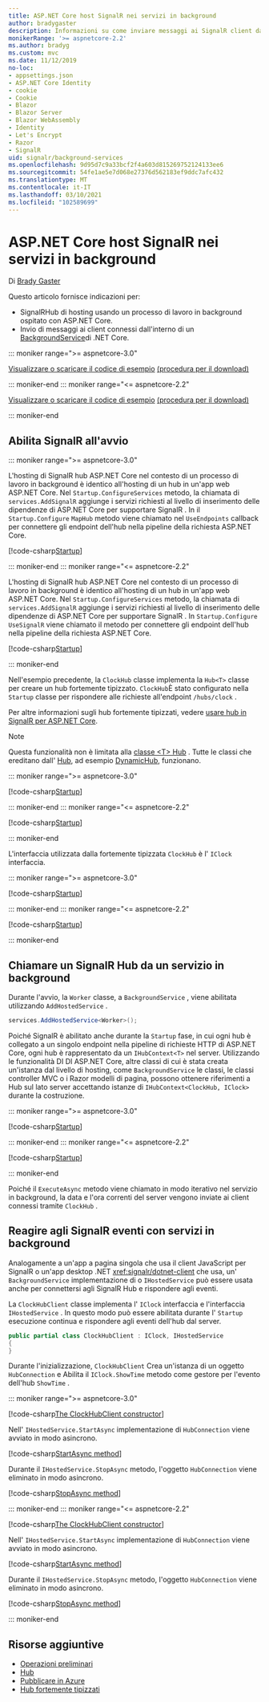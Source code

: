 ```yaml
---
title: ASP.NET Core host SignalR nei servizi in background
author: bradygaster
description: Informazioni su come inviare messaggi ai SignalR client da classi BackgroundService di .NET Core.
monikerRange: '>= aspnetcore-2.2'
ms.author: bradyg
ms.custom: mvc
ms.date: 11/12/2019
no-loc:
- appsettings.json
- ASP.NET Core Identity
- cookie
- Cookie
- Blazor
- Blazor Server
- Blazor WebAssembly
- Identity
- Let's Encrypt
- Razor
- SignalR
uid: signalr/background-services
ms.openlocfilehash: 9d95d7c9a33bcf2f4a603d815269752124133ee6
ms.sourcegitcommit: 54fe1ae5e7d068e27376d562183ef9ddc7afc432
ms.translationtype: MT
ms.contentlocale: it-IT
ms.lasthandoff: 03/10/2021
ms.locfileid: "102589699"
---
```

# <a name="host-aspnet-core-signalr-in-background-services"></a>ASP.NET Core host SignalR nei servizi in background

Di [Brady Gaster](https://twitter.com/bradygaster)

Questo articolo fornisce indicazioni per:

* SignalRHub di hosting usando un processo di lavoro in background ospitato con ASP.NET Core.
* Invio di messaggi ai client connessi dall'interno di un [BackgroundService](xref:Microsoft.Extensions.Hosting.BackgroundService)di .NET Core.

::: moniker range=">= aspnetcore-3.0"

[Visualizzare o scaricare il codice di esempio](https://github.com/dotnet/AspNetCore.Docs/tree/main/aspnetcore/signalr/background-service/samples/3.x) [(procedura per il download)](xref:index#how-to-download-a-sample)

::: moniker-end
::: moniker range="<= aspnetcore-2.2"

[Visualizzare o scaricare il codice di esempio](https://github.com/dotnet/AspNetCore.Docs/tree/main/aspnetcore/signalr/background-service/samples/2.2) [(procedura per il download)](xref:index#how-to-download-a-sample)

::: moniker-end

## <a name="enable-signalr-in-startup"></a>Abilita SignalR all'avvio

::: moniker range=">= aspnetcore-3.0"

L'hosting di SignalR hub ASP.NET Core nel contesto di un processo di lavoro in background è identico all'hosting di un hub in un'app web ASP.NET Core. Nel `Startup.ConfigureServices` metodo, la chiamata di `services.AddSignalR` aggiunge i servizi richiesti al livello di inserimento delle dipendenze di ASP.NET Core per supportare SignalR . In il `Startup.Configure` `MapHub` metodo viene chiamato nel `UseEndpoints` callback per connettere gli endpoint dell'hub nella pipeline della richiesta ASP.NET Core.

[!code-csharp[Startup](background-service/samples/3.x/Server/Startup.cs?name=Startup)]

::: moniker-end
::: moniker range="<= aspnetcore-2.2"

L'hosting di SignalR hub ASP.NET Core nel contesto di un processo di lavoro in background è identico all'hosting di un hub in un'app web ASP.NET Core. Nel `Startup.ConfigureServices` metodo, la chiamata di `services.AddSignalR` aggiunge i servizi richiesti al livello di inserimento delle dipendenze di ASP.NET Core per supportare SignalR . In `Startup.Configure` `UseSignalR` viene chiamato il metodo per connettere gli endpoint dell'hub nella pipeline della richiesta ASP.NET Core.

[!code-csharp[Startup](background-service/samples/2.2/Server/Startup.cs?name=Startup)]

::: moniker-end

Nell'esempio precedente, la `ClockHub` classe implementa la `Hub<T>` classe per creare un hub fortemente tipizzato. `ClockHub`È stato configurato nella `Startup` classe per rispondere alle richieste all'endpoint `/hubs/clock` .

Per altre informazioni sugli hub fortemente tipizzati, vedere [usare hub in SignalR per ASP.NET Core](xref:signalr/hubs#strongly-typed-hubs).

> [!NOTE]
> Questa funzionalità non è limitata alla [classe \<T> Hub](xref:Microsoft.AspNetCore.SignalR.Hub`1) . Tutte le classi che ereditano dall' [Hub](xref:Microsoft.AspNetCore.SignalR.Hub), ad esempio [DynamicHub](xref:Microsoft.AspNetCore.SignalR.DynamicHub), funzionano.

::: moniker range=">= aspnetcore-3.0"

[!code-csharp[Startup](background-service/samples/3.x/Server/ClockHub.cs?name=ClockHub)]

::: moniker-end
::: moniker range="<= aspnetcore-2.2"

[!code-csharp[Startup](background-service/samples/2.2/Server/ClockHub.cs?name=ClockHub)]

::: moniker-end

L'interfaccia utilizzata dalla fortemente tipizzata `ClockHub` è l' `IClock` interfaccia.

::: moniker range=">= aspnetcore-3.0"

[!code-csharp[Startup](background-service/samples/3.x/HubServiceInterfaces/IClock.cs?name=IClock)]

::: moniker-end
::: moniker range="<= aspnetcore-2.2"

[!code-csharp[Startup](background-service/samples/2.2/HubServiceInterfaces/IClock.cs?name=IClock)]

::: moniker-end

## <a name="call-a-signalr-hub-from-a-background-service"></a>Chiamare un SignalR Hub da un servizio in background

Durante l'avvio, la `Worker` classe, a `BackgroundService` , viene abilitata utilizzando `AddHostedService` .

```csharp
services.AddHostedService<Worker>();
```

Poiché SignalR è abilitato anche durante la `Startup` fase, in cui ogni hub è collegato a un singolo endpoint nella pipeline di richieste HTTP di ASP.NET Core, ogni hub è rappresentato da un `IHubContext<T>` nel server. Utilizzando le funzionalità DI DI ASP.NET Core, altre classi di cui è stata creata un'istanza dal livello di hosting, come `BackgroundService` le classi, le classi controller MVC o i Razor modelli di pagina, possono ottenere riferimenti a Hub sul lato server accettando istanze di `IHubContext<ClockHub, IClock>` durante la costruzione.

::: moniker range=">= aspnetcore-3.0"

[!code-csharp[Startup](background-service/samples/3.x/Server/Worker.cs?name=Worker)]

::: moniker-end
::: moniker range="<= aspnetcore-2.2"

[!code-csharp[Startup](background-service/samples/2.2/Server/Worker.cs?name=Worker)]

::: moniker-end

Poiché il `ExecuteAsync` metodo viene chiamato in modo iterativo nel servizio in background, la data e l'ora correnti del server vengono inviate ai client connessi tramite `ClockHub` .

## <a name="react-to-signalr-events-with-background-services"></a>Reagire agli SignalR eventi con servizi in background

Analogamente a un'app a pagina singola che usa il client JavaScript per SignalR o un'app desktop .NET <xref:signalr/dotnet-client> che usa, un' `BackgroundService` implementazione di o `IHostedService` può essere usata anche per connettersi agli SignalR Hub e rispondere agli eventi.

La `ClockHubClient` classe implementa l' `IClock` interfaccia e l'interfaccia `IHostedService` . In questo modo può essere abilitata durante l' `Startup` esecuzione continua e rispondere agli eventi dell'hub dal server.

```csharp
public partial class ClockHubClient : IClock, IHostedService
{
}
```

Durante l'inizializzazione, `ClockHubClient` Crea un'istanza di un oggetto `HubConnection` e Abilita il `IClock.ShowTime` metodo come gestore per l'evento dell'hub `ShowTime` .

::: moniker range=">= aspnetcore-3.0"

[!code-csharp[The ClockHubClient constructor](background-service/samples/3.x/Clients.ConsoleTwo/ClockHubClient.cs?name=ClockHubClientCtor)]

Nell' `IHostedService.StartAsync` implementazione di `HubConnection` viene avviato in modo asincrono.

[!code-csharp[StartAsync method](background-service/samples/3.x/Clients.ConsoleTwo/ClockHubClient.cs?name=StartAsync)]

Durante il `IHostedService.StopAsync` metodo, l'oggetto `HubConnection` viene eliminato in modo asincrono.

[!code-csharp[StopAsync method](background-service/samples/3.x/Clients.ConsoleTwo/ClockHubClient.cs?name=StopAsync)]

::: moniker-end
::: moniker range="<= aspnetcore-2.2"

[!code-csharp[The ClockHubClient constructor](background-service/samples/2.2/Clients.ConsoleTwo/ClockHubClient.cs?name=ClockHubClientCtor)]

Nell' `IHostedService.StartAsync` implementazione di `HubConnection` viene avviato in modo asincrono.

[!code-csharp[StartAsync method](background-service/samples/2.2/Clients.ConsoleTwo/ClockHubClient.cs?name=StartAsync)]

Durante il `IHostedService.StopAsync` metodo, l'oggetto `HubConnection` viene eliminato in modo asincrono.

[!code-csharp[StopAsync method](background-service/samples/2.2/Clients.ConsoleTwo/ClockHubClient.cs?name=StopAsync)]

::: moniker-end

## <a name="additional-resources"></a>Risorse aggiuntive

* [Operazioni preliminari](xref:tutorials/signalr)
* [Hub](xref:signalr/hubs)
* [Pubblicare in Azure](xref:signalr/publish-to-azure-web-app)
* [Hub fortemente tipizzati](xref:signalr/hubs#strongly-typed-hubs)
